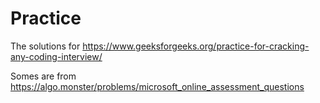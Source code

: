 # Practice
The solutions for https://www.geeksforgeeks.org/practice-for-cracking-any-coding-interview/

Somes are from https://algo.monster/problems/microsoft_online_assessment_questions
